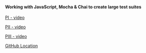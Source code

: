 #### Working with JavaScript, Mocha & Chai to create large test suites
[PI - video](https://brygit24.github.io/liveCoding/detectMochaPI.mp4)

[PII - video](https://brygit24.github.io/liveCoding/detectMochaPII.mp4)

[PIII - video](https://brygit24.github.io/liveCoding/detectMochaPIII.mp4)

[GitHub Location](https://github.com/brygit24/testbuilder)

